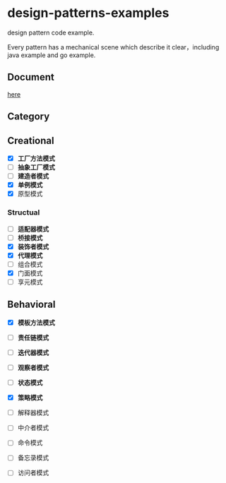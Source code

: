 # design-patterns-examples
design pattern code example. 

Every pattern has a mechanical scene which describe it clear，including java example and go example.

## Document

[here](https://hanzhang2566.github.io/tags/design-pattern/)

## Category

## Creational

- [x] **工厂方法模式**
- [ ] **抽象工厂模式**
- [ ] **建造者模式**
- [x] **单例模式**
- [x] 原型模式

### Structual

- [ ] **适配器模式**
- [ ] **桥接模式**
- [x] **装饰者模式**
- [x] **代理模式**
- [ ] 组合模式
- [x] 门面模式
- [ ] 享元模式

## Behavioral

- [x] **模板方法模式**
- [ ] **责任链模式**
- [ ] **迭代器模式**
- [ ] **观察者模式**
- [ ] **状态模式**
- [x] **策略模式**
- [ ] 解释器模式
- [ ] 中介者模式
- [ ] 命令模式
- [ ] 备忘录模式
- [ ] 访问者模式

